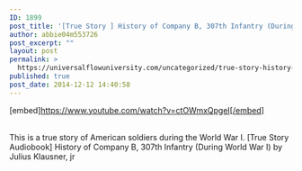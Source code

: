 ```yaml
---
ID: 1899
post_title: '[True Story ] History of Company B, 307th Infantry (During World War I)'
author: abbie04m553726
post_excerpt: ""
layout: post
permalink: >
  https://universalflowuniversity.com/uncategorized/true-story-history-of-company-b-307th-infantry-during-world-war-i/
published: true
post_date: 2014-12-12 14:40:58
---
```

[embed]https://www.youtube.com/watch?v=ctOWmxQpgeI[/embed]</br></br>
<p>This is a true story of American soldiers during the World War I.
[True Story Audiobook] History of Company B, 307th Infantry (During World War I) by Julius Klausner, jr</p>